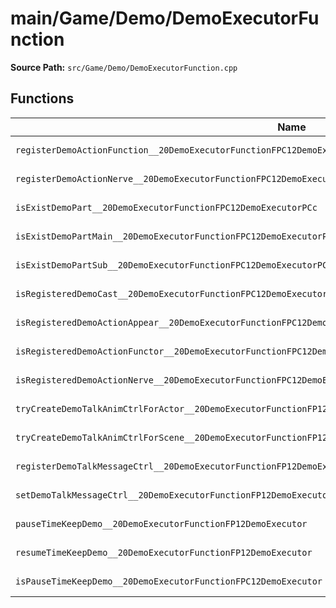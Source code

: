 # main/Game/Demo/DemoExecutorFunction

**Source Path:** `src/Game/Demo/DemoExecutorFunction.cpp`

## Functions

| Name | Address | Match % |
|------|---------|---------|
| `registerDemoActionFunction__20DemoExecutorFunctionFPC12DemoExecutorPC9LiveActorRCQ22MR11FunctorBasePCc` | `0x800BB868` | :white_check_mark: (100.0%) |
| `registerDemoActionNerve__20DemoExecutorFunctionFPC12DemoExecutorPC9LiveActorPC5NervePCc` | `0x800BB870` | :white_check_mark: (100.0%) |
| `isExistDemoPart__20DemoExecutorFunctionFPC12DemoExecutorPCc` | `0x800BB878` | :white_check_mark: (100.0%) |
| `isExistDemoPartMain__20DemoExecutorFunctionFPC12DemoExecutorPCc` | `0x800BB8CC` | :white_check_mark: (100.0%) |
| `isExistDemoPartSub__20DemoExecutorFunctionFPC12DemoExecutorPCc` | `0x800BB944` | :x: (90.0%) |
| `isRegisteredDemoCast__20DemoExecutorFunctionFPC12DemoExecutorPC9LiveActor` | `0x800BB9BC` | :white_check_mark: (100.0%) |
| `isRegisteredDemoActionAppear__20DemoExecutorFunctionFPC12DemoExecutorPC9LiveActor` | `0x800BBA30` | :white_check_mark: (100.0%) |
| `isRegisteredDemoActionFunctor__20DemoExecutorFunctionFPC12DemoExecutorPC9LiveActor` | `0x800BBA38` | :white_check_mark: (100.0%) |
| `isRegisteredDemoActionNerve__20DemoExecutorFunctionFPC12DemoExecutorPC9LiveActor` | `0x800BBA40` | :white_check_mark: (100.0%) |
| `tryCreateDemoTalkAnimCtrlForActor__20DemoExecutorFunctionFP12DemoExecutorP9LiveActorPCcPCc` | `0x800BBA48` | :x: (96.9%) |
| `tryCreateDemoTalkAnimCtrlForScene__20DemoExecutorFunctionFP12DemoExecutorP9LiveActorRC12JMapInfoIterPCcPCcll` | `0x800BBAC8` | :x: (97.4%) |
| `registerDemoTalkMessageCtrl__20DemoExecutorFunctionFP12DemoExecutorP9LiveActorP15TalkMessageCtrl` | `0x800BBB64` | :white_check_mark: (100.0%) |
| `setDemoTalkMessageCtrl__20DemoExecutorFunctionFP12DemoExecutorPC9LiveActorP15TalkMessageCtrl` | `0x800BBB68` | :white_check_mark: (100.0%) |
| `pauseTimeKeepDemo__20DemoExecutorFunctionFP12DemoExecutor` | `0x800BBB6C` | :white_check_mark: (100.0%) |
| `resumeTimeKeepDemo__20DemoExecutorFunctionFP12DemoExecutor` | `0x800BBB70` | :white_check_mark: (100.0%) |
| `isPauseTimeKeepDemo__20DemoExecutorFunctionFPC12DemoExecutor` | `0x800BBB74` | :white_check_mark: (100.0%) |